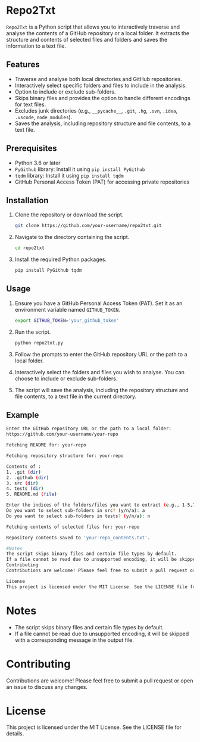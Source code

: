 # Repo2Txt

`Repo2Txt` is a Python script that allows you to interactively traverse and analyse the contents of a GitHub repository or a local folder. It extracts the structure and contents of selected files and folders and saves the information to a text file.

## Features

- Traverse and analyse both local directories and GitHub repositories.
- Interactively select specific folders and files to include in the analysis.
- Option to include or exclude sub-folders.
- Skips binary files and provides the option to handle different encodings for text files.
- Excludes junk directories (e.g., `__pycache__`, `.git`, `.hg`, `.svn`, `.idea`, `.vscode`, `node_modules`).
- Saves the analysis, including repository structure and file contents, to a text file.

## Prerequisites

- Python 3.6 or later
- `PyGithub` library: Install it using `pip install PyGithub`
- `tqdm` library: Install it using `pip install tqdm`
- GitHub Personal Access Token (PAT) for accessing private repositories

## Installation

1. Clone the repository or download the script.

    ```sh
    git clone https://github.com/your-username/repo2txt.git
    ```

2. Navigate to the directory containing the script.

    ```sh
    cd repo2txt
    ```

3. Install the required Python packages.

    ```sh
    pip install PyGithub tqdm
    ```

## Usage

1. Ensure you have a GitHub Personal Access Token (PAT). Set it as an environment variable named `GITHUB_TOKEN`.

    ```sh
    export GITHUB_TOKEN='your_github_token'
    ```

2. Run the script.

    ```sh
    python repo2txt.py
    ```

3. Follow the prompts to enter the GitHub repository URL or the path to a local folder.

4. Interactively select the folders and files you wish to analyse. You can choose to include or exclude sub-folders.

5. The script will save the analysis, including the repository structure and file contents, to a text file in the current directory.

## Example

```sh
Enter the GitHub repository URL or the path to a local folder:
https://github.com/your-username/your-repo

Fetching README for: your-repo

Fetching repository structure for: your-repo

Contents of :
1. .git (dir)
2. .github (dir)
3. src (dir)
4. tests (dir)
5. README.md (file)

Enter the indices of the folders/files you want to extract (e.g., 1-5,7,9-12) or 'a' for all: 3,4,5
Do you want to select sub-folders in src? (y/n/a): a
Do you want to select sub-folders in tests? (y/n/a): n

Fetching contents of selected files for: your-repo

Repository contents saved to 'your-repo_contents.txt'.

#Notes
The script skips binary files and certain file types by default.
If a file cannot be read due to unsupported encoding, it will be skipped with a corresponding message in the output file.
Contributing
Contributions are welcome! Please feel free to submit a pull request or open an issue to discuss any changes.

License
This project is licensed under the MIT License. See the LICENSE file for details.
```

# Notes
- The script skips binary files and certain file types by default.
- If a file cannot be read due to unsupported encoding, it will be skipped with a corresponding message in the output file.

# Contributing
Contributions are welcome! Please feel free to submit a pull request or open an issue to discuss any changes.

# License
This project is licensed under the MIT License. See the LICENSE file for details.
